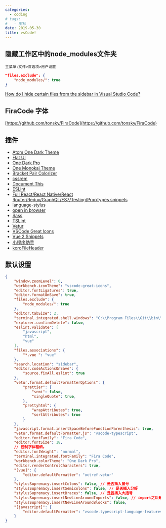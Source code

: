 ```yaml
---
categories:
  - coding
# tags:
#   - 图标
date: 2019-05-30
title: vsCode!
---
```


## 隐藏工作区中的node_modules文件夹
`主菜单:文件>首选项>用户设置`
```json
"files.exclude": {
    "node_modules/": true
}
```
[How do I hide certain files from the sidebar in Visual Studio Code?](https://stackoverflow.com/questions/30140112/how-do-i-hide-certain-files-from-the-sidebar-in-visual-studio-code/30142299#30142299)

## FiraCode 字体
[https://github.com/tonsky/FiraCode](https://github.com/tonsky/FiraCode)


## 插件
- [Atom One Dark Theme](https://marketplace.visualstudio.com/items?itemName=akamud.vscode-theme-onedark)
- [Flat UI](https://marketplace.visualstudio.com/items?itemName=lkytal.FlatUI)
- [One Dark Pro](https://marketplace.visualstudio.com/items?itemName=zhuangtongfa.Material-theme)
- [One Monokai Theme](https://marketplace.visualstudio.com/items?itemName=azemoh.one-monokai)
- [Bracket Pair Colorizer](https://marketplace.visualstudio.com/items?itemName=CoenraadS.bracket-pair-colorizer)
- [cssrem](https://github.com/cipchk/vscode-cssrem/blob/master/README.zh-CN.md)
- [Document This](href="https://marketplace.visualstudio.com/items?itemName=joelday.docthis")
- [ESLint](https://marketplace.visualstudio.com/items?itemName=dbaeumer.vscode-eslint)
- [Full React/React Native/React Router/Redux/GraphQL/ES7/Testing/PropTypes snippets](https://marketplace.visualstudio.com/items?itemName=walter-ribeiro.full-react-snippets)
- [language-stylus](https://marketplace.visualstudio.com/items?itemName=sysoev.language-stylus)
- [open in browser](https://marketplace.visualstudio.com/items?itemName=techer.open-in-browser)
- [Sass](https://marketplace.visualstudio.com/items?itemName=robinbentley.sass-indented)
- [TSLint](https://marketplace.visualstudio.com/items?itemName=eg2.tslint)
- [Vetur](https://marketplace.visualstudio.com/items?itemName=octref.vetur)
- [VSCode Great Icons](https://marketplace.visualstudio.com/items?itemName=emmanuelbeziat.vscode-great-icons)
- [Vue 2 Snippets](https://marketplace.visualstudio.com/items?itemName=hollowtree.vue-snippets)
- [小程序助手](https://marketplace.visualstudio.com/items?itemName=debian001.app-migrator)
- [koroFileHeader](https://marketplace.visualstudio.com/items?itemName=OBKoro1.korofileheader)
## 默认设置
```json
{
    "window.zoomLevel": 0,
    "workbench.iconTheme": "vscode-great-icons",
    "editor.fontLigatures": true,
    "editor.formatOnSave": true,
    "files.exclude": {
        "node_modules/": true
    },
    "editor.tabSize": 2,
    "terminal.integrated.shell.windows": "C:\\Program Files\\Git\\bin\\bash.exe",
    "explorer.confirmDelete": false,
    "eslint.validate": [
        "javascript",
        "html",
        "vue"
    ],
    "files.associations": {
        "*.vue ": "vue"
    },
    "search.location": "sidebar",
    "editor.codeActionsOnSave": {
        "source.fixAll.eslint": true
    },
    "vetur.format.defaultFormatterOptions": {
        "prettier": {
            "semi": false,
            "singleQuote": true,
        },
        "prettyhtml": {
            "wrapAttributes": true,
            "sortAttributes": true
        }
    },
    "javascript.format.insertSpaceBeforeFunctionParenthesis": true,
    "vetur.format.defaultFormatter.js": "vscode-typescript",
    "editor.fontFamily": "Fira Code",
    "editor.fontSize": 18,
    // 控制字体粗细。
    "editor.fontWeight": "normal",
    "terminal.integrated.fontFamily": "Fira Code",
    "workbench.colorTheme": "One Dark Pro",
    "editor.renderControlCharacters": true,
    "[vue]": {
        "editor.defaultFormatter": "octref.vetur"
    },
    "stylusSupremacy.insertColons": false, // 是否插入冒号
    "stylusSupremacy.insertSemicolons": false, // 是否插入分好
    "stylusSupremacy.insertBraces": false, // 是否插入大括号
    "stylusSupremacy.insertNewLineAroundImports": false, // import之后是否换行
    "stylusSupremacy.insertNewLineAroundBlocks": false,
    "[javascript]": {
        "editor.defaultFormatter": "vscode.typescript-language-features"
    }
}
```